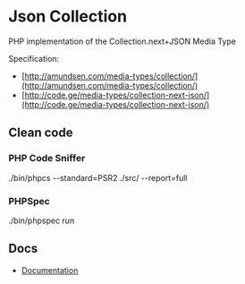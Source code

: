 # Json Collection

PHP implementation of the Collection.next+JSON Media Type

Specification: 
- [http://amundsen.com/media-types/collection/](http://amundsen.com/media-types/collection/)
- [http://code.ge/media-types/collection-next-json/](http://code.ge/media-types/collection-next-json/)

## Clean code

### PHP Code Sniffer
./bin/phpcs --standard=PSR2 ./src/ --report=full

### PHPSpec
./bin/phpspec run

## Docs

- [Documentation](https://mickaelvieira.github.io/all-the-docs/json-collection/)
    